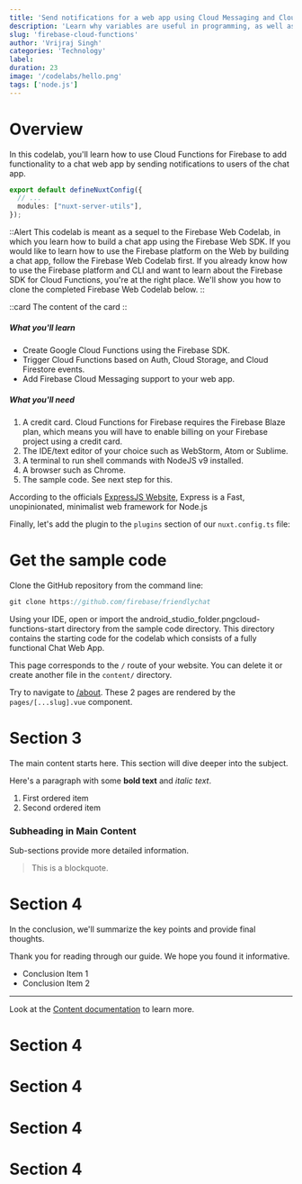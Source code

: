 ```yaml
---
title: 'Send notifications for a web app using Cloud Messaging and Cloud Functions'
description: 'Learn why variables are useful in programming, as well as how to define and update variables in your Kotlin code.'
slug: 'firebase-cloud-functions'
author: 'Vrijraj Singh'
categories: 'Technology'
label: 
duration: 23
image: '/codelabs/hello.png'
tags: ['node.js']
---
```



# Overview

In this codelab, you'll learn how to use Cloud Functions for Firebase to add functionality to a chat web app by sending notifications to users of the chat app.


```ts [nuxt.config.ts]
export default defineNuxtConfig({
  // ...
  modules: ["nuxt-server-utils"],
});
```

<!-- ::button
Button 2
:: -->

::Alert
This codelab is meant as a sequel to the Firebase Web Codelab, in which you learn how to build a chat app using the Firebase Web SDK. If you would like to learn how to use the Firebase platform on the Web by building a chat app, follow the Firebase Web Codelab first. If you already know how to use the Firebase platform and CLI and want to learn about the Firebase SDK for Cloud Functions, you're at the right place. We'll show you how to clone the completed Firebase Web Codelab below.
::

::card
The content of the card
::

##### What you'll learn
- Create Google Cloud Functions using the Firebase SDK.
- Trigger Cloud Functions based on Auth, Cloud Storage, and Cloud Firestore events.
- Add Firebase Cloud Messaging support to your web app.

##### What you'll need
1. A credit card. Cloud Functions for Firebase requires the Firebase Blaze plan, which means you will have to enable billing on your Firebase project using a credit card.
1. The IDE/text editor of your choice such as WebStorm, Atom or Sublime.
1. A terminal to run shell commands with NodeJS v9 installed.
1. A browser such as Chrome.
1. The sample code. See next step for this.


According to the officials [ExpressJS Website](https://expressjs.com/), Express is a Fast, unopinionated, minimalist web framework for Node.js

Finally, let's add the plugin to the `plugins` section of our `nuxt.config.ts` file:



# Get the sample code

Clone the GitHub repository from the command line:

```js
git clone https://github.com/firebase/friendlychat
```

Using your IDE, open or import the android_studio_folder.pngcloud-functions-start directory from the sample code directory. This directory contains the starting code for the codelab which consists of a fully functional Chat Web App.




This page corresponds to the `/` route of your website. You can delete it or create another file in the `content/` directory.

Try to navigate to [/about](/about). These 2 pages are rendered by the `pages/[...slug].vue` component.

# Section 3

The main content starts here. This section will dive deeper into the subject.

Here's a paragraph with some **bold text** and *italic text*.

1. First ordered item
2. Second ordered item

### Subheading in Main Content

Sub-sections provide more detailed information.

> This is a blockquote.

# Section 4

In the conclusion, we'll summarize the key points and provide final thoughts.

Thank you for reading through our guide. We hope you found it informative.

- Conclusion Item 1
- Conclusion Item 2

---

Look at the [Content documentation](https://content.nuxtjs.org/) to learn more.

# Section 4


# Section 4


# Section 4


# Section 4
